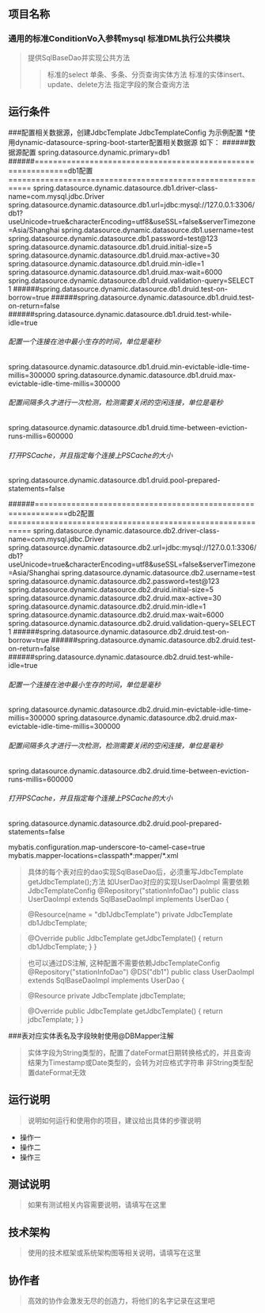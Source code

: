 ## 项目名称
### 通用的标准ConditionVo入参转mysql 标准DML执行公共模块
> 提供SqlBaseDao并实现公共方法
>>标准的select 单条、多条、分页查询实体方法
>>标准的实体insert、update、delete方法
>>指定字段的聚合查询方法



## 运行条件
###配置相关数据源，创建JdbcTemplate JdbcTemplateConfig 为示例配置
*使用dynamic-datasource-spring-boot-starter配置相关数据源
如下：
######数据源配置
spring.datasource.dynamic.primary=db1
######=============================================================db1配置===========================================================
spring.datasource.dynamic.datasource.db1.driver-class-name=com.mysql.jdbc.Driver
spring.datasource.dynamic.datasource.db1.url=jdbc:mysql://127.0.0.1:3306/db1?useUnicode=true&characterEncoding=utf8&useSSL=false&serverTimezone=Asia/Shanghai
spring.datasource.dynamic.datasource.db1.username=test
spring.datasource.dynamic.datasource.db1.password=test@123
spring.datasource.dynamic.datasource.db1.druid.initial-size=5
spring.datasource.dynamic.datasource.db1.druid.max-active=30
spring.datasource.dynamic.datasource.db1.druid.min-idle=1
spring.datasource.dynamic.datasource.db1.druid.max-wait=6000
spring.datasource.dynamic.datasource.db1.druid.validation-query=SELECT 1
######spring.datasource.dynamic.datasource.db1.druid.test-on-borrow=true
######spring.datasource.dynamic.datasource.db1.druid.test-on-return=false
######spring.datasource.dynamic.datasource.db1.druid.test-while-idle=true
###### 配置一个连接在池中最小生存的时间，单位是毫秒
spring.datasource.dynamic.datasource.db1.druid.min-evictable-idle-time-millis=300000
spring.datasource.dynamic.datasource.db1.druid.max-evictable-idle-time-millis=300000
###### 配置间隔多久才进行一次检测，检测需要关闭的空闲连接，单位是毫秒
spring.datasource.dynamic.datasource.db1.druid.time-between-eviction-runs-millis=600000
###### 打开PSCache，并且指定每个连接上PSCache的大小
spring.datasource.dynamic.datasource.db1.druid.pool-prepared-statements=false

######=============================================================db2配置===========================================================
spring.datasource.dynamic.datasource.db2.driver-class-name=com.mysql.jdbc.Driver
spring.datasource.dynamic.datasource.db2.url=jdbc:mysql://127.0.0.1:3306/db1?useUnicode=true&characterEncoding=utf8&useSSL=false&serverTimezone=Asia/Shanghai
spring.datasource.dynamic.datasource.db2.username=test
spring.datasource.dynamic.datasource.db2.password=test@123
spring.datasource.dynamic.datasource.db2.druid.initial-size=5
spring.datasource.dynamic.datasource.db2.druid.max-active=30
spring.datasource.dynamic.datasource.db2.druid.min-idle=1
spring.datasource.dynamic.datasource.db2.druid.max-wait=6000
spring.datasource.dynamic.datasource.db2.druid.validation-query=SELECT 1
######spring.datasource.dynamic.datasource.db2.druid.test-on-borrow=true
######spring.datasource.dynamic.datasource.db2.druid.test-on-return=false
######spring.datasource.dynamic.datasource.db2.druid.test-while-idle=true
###### 配置一个连接在池中最小生存的时间，单位是毫秒
spring.datasource.dynamic.datasource.db2.druid.min-evictable-idle-time-millis=300000
spring.datasource.dynamic.datasource.db2.druid.max-evictable-idle-time-millis=300000
###### 配置间隔多久才进行一次检测，检测需要关闭的空闲连接，单位是毫秒
spring.datasource.dynamic.datasource.db2.druid.time-between-eviction-runs-millis=600000
###### 打开PSCache，并且指定每个连接上PSCache的大小
spring.datasource.dynamic.datasource.db2.druid.pool-prepared-statements=false

mybatis.configuration.map-underscore-to-camel-case=true
mybatis.mapper-locations=classpath*:mapper/*.xml  

>具体的每个表对应的dao实现SqlBaseDao后，必须重写JdbcTemplate getJdbcTemplate();方法
如UserDao对应的实现UserDaoImpl
>需要依赖JdbcTemplateConfig
>@Repository("stationInfoDao")
>public class UserDaoImpl extends SqlBaseDaoImpl<User> implements UserDao {

>    @Resource(name = "db1JdbcTemplate")
>    private JdbcTemplate db1JdbcTemplate;

>    @Override
>    public JdbcTemplate getJdbcTemplate() {
>        return db1JdbcTemplate;
>    }
>}

>也可以通过DS注解, 这种配置不需要依赖JdbcTemplateConfig
>@Repository("stationInfoDao")
>@DS("db1")
>public class UserDaoImpl extends SqlBaseDaoImpl<User> implements UserDao {

>    @Resource
>    private JdbcTemplate jdbcTemplate;

>    @Override
>    public JdbcTemplate getJdbcTemplate() {
>        return jdbcTemplate;
>    }
>}

###表对应实体表名及字段映射使用@DBMapper注解
>实体字段为String类型的，配置了dateFormat日期转换格式的，并且查询结果为Timestamp或Date类型的，会转为对应格式字符串
>非String类型配置dateFormat无效

## 运行说明
> 说明如何运行和使用你的项目，建议给出具体的步骤说明
* 操作一
* 操作二
* 操作三  



## 测试说明
> 如果有测试相关内容需要说明，请填写在这里  



## 技术架构
> 使用的技术框架或系统架构图等相关说明，请填写在这里  


## 协作者
> 高效的协作会激发无尽的创造力，将他们的名字记录在这里吧
